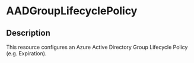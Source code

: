 # AADGroupLifecyclePolicy

## Description

This resource configures an Azure Active Directory Group Lifecycle Policy (e.g. Expiration).
